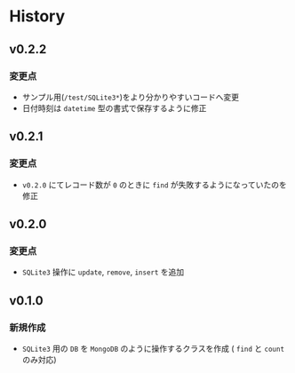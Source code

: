 # History

## v0.2.2

### 変更点
- サンプル用(`/test/SQLite3*`)をより分かりやすいコードへ変更
- 日付時刻は `datetime` 型の書式で保存するように修正

## v0.2.1

### 変更点
- `v0.2.0` にてレコード数が `0` のときに `find` が失敗するようになっていたのを修正

## v0.2.0

### 変更点
- `SQLite3` 操作に `update`, `remove`, `insert` を追加

## v0.1.0

### 新規作成
- `SQLite3` 用の `DB` を `MongoDB` のように操作するクラスを作成 ( `find` と `count` のみ対応)
